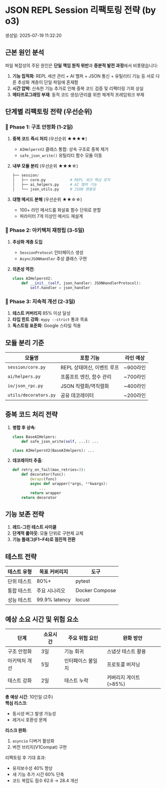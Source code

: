 # JSON REPL Session 리팩토링 전략 (by o3)

생성일: 2025-07-19 11:32:20

## 근본 원인 분석
파일 복잡성의 주된 원인은 **단일 책임 원칙 위반**과 **증분적 발전 과정**에서 비롯됐습니다:
1. **기능 집적화**: REPL 세션 관리 + AI 헬퍼 + JSON 통신 + 유틸리티 기능 등 서로 다른 추상화 계층이 단일 파일에 혼재함
2. **시간 압박**: 신속한 기능 추가로 인해 중복 코드 검증 및 리팩터링 기회 상실
3. **메타프로그래밍 부재**: 동적 코드 생성/관리를 위한 체계적 프레임워크 부재

## 단계별 리팩토링 전략 (우선순위)

### 📌 Phase 1: 구조 안정화 (1-2일)
1. **중복 코드 즉시 처리** (우선순위 ★★★★)
   - `AIHelpersV2` 클래스 통합: 상속 구조로 중복 제거
   - `safe_json_write()` 유틸리티 함수 모듈 이동

2. **내부 모듈 분리** (우선순위 ★★★☆)
   ```python
   ├── session/
   │   ├── core.py           # REPL 세션 핵심 로직
   │   ├── ai_helpers.py     # AI 헬퍼 기능
   │   └── json_utils.py     # JSON 핸들링
   ```

3. **대형 메서드 분해** (우선순위 ★★☆☆)
   - 100+ 라인 메서드를 화살표 함수 단위로 분할
   - 파라미터 7개 이상인 메서드 재설계

### 📌 Phase 2: 아키텍처 재정립 (3-5일)
1. **추상화 계층 도입**
   - `SessionProtocol` 인터페이스 생성
   - `AsyncJSONHandler` 추상 클래스 구현

2. **의존성 역전**:
   ```python
   class AIHelpersV2:
       def __init__(self, json_handler: JSONHandlerProtocol):
           self.handler = json_handler
   ```

### 📌 Phase 3: 지속적 개선 (2-3일)
1. **테스트 커버리지** 85% 이상 달성
2. **타입 힌트 강화**: `mypy --strict` 통과 목표
3. **독스트링 표준화**: Google 스타일 적용

## 모듈 분리 기준
| 모듈명               | 포함 기능                      | 라인 예상 |
|----------------------|-------------------------------|-----------|
| `session/core.py`    | REPL 상태머신, 이벤트 루프    | ~900라인  |
| `ai/helpers.py`      | 프롬프트 엔진, 함수 관리      | ~700라인  |
| `io/json_rpc.py`     | JSON 직렬화/역직렬화          | ~400라인  |
| `utils/decorators.py`| 공유 데코레이터               | ~200라인  |

## 중복 코드 처리 전략
1. **병합 후 상속**:
   ```python
   class BaseAIHelpers:
       def safe_json_write(self, ...): ...

   class AIHelpersV2(BaseAIHelpers): ...
   ```

2. **데코레이터 추출**:
   ```python
   def retry_on_fail(max_retries=3):
       def decorator(func):
           @wraps(func)
           async def wrapper(*args, **kwargs):
               ...
           return wrapper
       return decorator
   ```

## 기능 보존 전략
1. **레드-그린 테스트 사이클**
2. **단계적 롤아웃**: 모듈 단위로 구현체 교체
3. **기능 플래그(F1~F4)로 점진적 전환**

## 테스트 전략
| 테스트 유형       | 목표 커버리지 | 도구          |
|-------------------|---------------|--------------|
| 단위 테스트       | 80%+          | pytest       |
| 통합 테스트       | 주요 시나리오 | Docker Compose|
| 성능 테스트       | 99.9% latency | locust       |

## 예상 소요 시간 및 위험 요소
| 단계          | 소요시간 | 주요 위험 요인              | 완화 방안                     |
|---------------|----------|--------------------------|------------------------------|
| 구조 안정화   | 3일      | 기능 회귀              | 스냅샷 테스트 활용           |
| 아키텍처 개선 | 5일      | 인터페이스 불일치      | 프로토콜 버저닝              |
| 테스트 강화   | 2일      | 테스트 누락            | 커버리지 게이트(>85%)        |

**총 예상 시간**: 10인일 (2주)  
**핵심 리스크**:  
- 동시성 버그 발생 가능성
- 레거시 호환성 문제  

**리스크 완화**:  
1. `asyncio` 디버거 활성화  
2. 버전 브리지(V1Compat) 구현  

리팩토링 후 기대 효과:
- 유지보수성 40% 향상  
- 새 기능 추가 시간 60% 단축  
- 코드 복잡도 점수 62.6 → 28.4 개선
